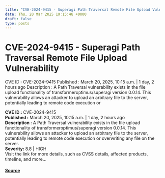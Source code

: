 ```yaml
---
title: "CVE-2024-9415 - Superagi Path Traversal Remote File Upload Vulnerability"
date: Thu, 20 Mar 2025 10:15:48 +0000
draft: false
type: posts
---
```

# CVE-2024-9415 - Superagi Path Traversal Remote File Upload Vulnerability





 CVE ID : CVE-2024-9415 Published : March 20, 2025, 10:15 a.m. | 1 day, 2 hours ago Description : A Path Traversal vulnerability exists in the file upload functionality of transformeroptimus/superagi version 0.0.14. This vulnerability allows an attacker to upload an arbitrary file to the server, potentially leading to remote code execution or

**CVE ID :** CVE-2024-9415  
**Published :** March 20, 2025, 10:15 a.m. | 1 day, 2 hours ago  
**Description :** A Path Traversal vulnerability exists in the file upload functionality of transformeroptimus/superagi version 0.0.14. This vulnerability allows an attacker to upload an arbitrary file to the server, potentially leading to remote code execution or overwriting any file on the server.  
**Severity:** 8.8 | HIGH  
Visit the link for more details, such as CVSS details, affected products, timeline, and more...

#### [Source](https://cvefeed.io/vuln/detail/CVE-2024-9415)

